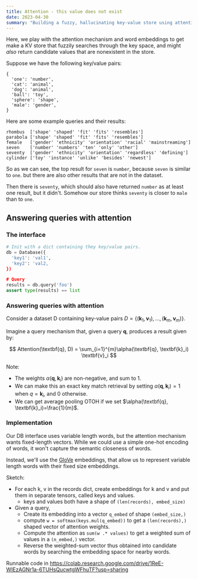 ```yaml
---
title: Attention - this value does not exist
date: 2023-04-30
summary: "Building a fuzzy, hallucinating key-value store using attention"
---
```

Here, we play with the attention mechanism and word embeddings to get make a KV
store that fuzzily searches through the key space, and might _also_ return
candidate values that are nonexistent in the store.

Suppose we have the following key/value pairs:

```
{
  'one': 'number',
  'cat': 'animal',
  'dog': 'animal',
  'ball': 'toy',
  'sphere': 'shape',
  'male': 'gender',
}
```

Here are some example queries and their results:

```
rhombus  ['shape' 'shaped' 'fit' 'fits' 'resembles']
parabola ['shape' 'shaped' 'fit' 'fits' 'resembles']
female   ['gender' 'ethnicity' 'orientation' 'racial' 'mainstreaming']
seven    ['number' 'numbers' 'ten' 'only' 'other']
seventy  ['gender' 'ethnicity' 'orientation' 'regardless' 'defining']
cylinder ['toy' 'instance' 'unlike' 'besides' 'newest']
```

So as we can see, the top result for `seven` is `number`, because `seven` is
similar to `one`. but there are also other results that are not in the dataset.

Then there is `seventy`, which should also have returned `number` as at least
one result, but it didn't. Somehow our store thinks `seventy` is closer to
`male` than to `one`.

## Answering queries with attention

### The interface

```python
# Init with a dict containing they key/value pairs.
db = Database({
  'key1': 'val1',
  'key2': 'val2,
})

# Query
results = db.query('foo')
assert type(results) == list
```
### Answering queries with attention

Consider a dataset D containing key-value pairs $D = \{(\textbf{k}_1, \textbf{v}_1), ..., (\textbf{k}_m, \textbf{v}_m)\}$.

Imagine a query mechanism that, given a query $\textbf{q}$, produces a result given by:

$$
Attention(\textbf{q}, D) = \sum_{i=1}^{m}\alpha(\textbf{q}, \textbf{k}_i) \textbf{v}_i
$$

Note:

* The weights $\alpha(\textbf{q}, \textbf{k}_i)$ are non-negative, and sum to 1.
* We can make this an exact key match retrieval by setting $\alpha(\textbf{q}, \textbf{k}_i)=1$ when $q=\textbf{k}_i$, and $0$ otherwise.
* We can get average pooling OTOH if we set $\alpha(\textbf{q}, \textbf{k}_i)=\frac{1}{m}$.

### Implementation

Our DB interface uses variable length words, but the attention mechanism wants
fixed-length vectors. While we could use a simple one-hot encoding of words, it
won't capture the semantic closeness of words.

Instead, we'll use the [GloVe](https://nlp.stanford.edu/projects/glove/)
embeddings, that allow us to represent variable length words with their fixed
size embeddings.

Sketch:

* For each k, v in the records dict, create embeddings for k and v and put them in separate tensors, called keys and values.
  - keys and values both have a shape of `(len(records), embed_size)`
* Given a query,
  - Create its embedding into a vector `q_embed` of shape `(embed_size,)`
  - compute `w = softmax(keys.mul(q_embed))` to get a `(len(records),)` shaped vector of attention weights.
  - Compute the attention as `sum(w .* values)` to get a weighted sum of values in a `(n_embed,)` vector.
  - Reverse the weighted-sum vector thus obtained into candidate words by searching the embedding space for nearby words.

Runnable code in https://colab.research.google.com/drive/1ReE-WIEzAGNr1a-6TUHsQucwtgWFhuTF?usp=sharing